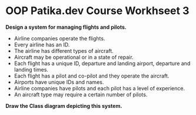 # OOP Patika.dev Course Workhseet 3
<b>Design a system for managing flights and pilots.</b>
<br>
* Airline companies operate the flights.
* Every airline has an ID.
* The airline has different types of aircraft.
* Aircraft may be operational or in a state of repair.
* Each flight has a unique ID, departure and landing airport, departure and landing times.
* Each flight has a pilot and co-pilot and they operate the aircraft.
* Airports have unique IDs and names.
* Airline companies have pilots and each pilot has a level of experience.
* An aircraft type may require a certain number of pilots.

<b>Draw the Class diagram depicting this system.</b>

